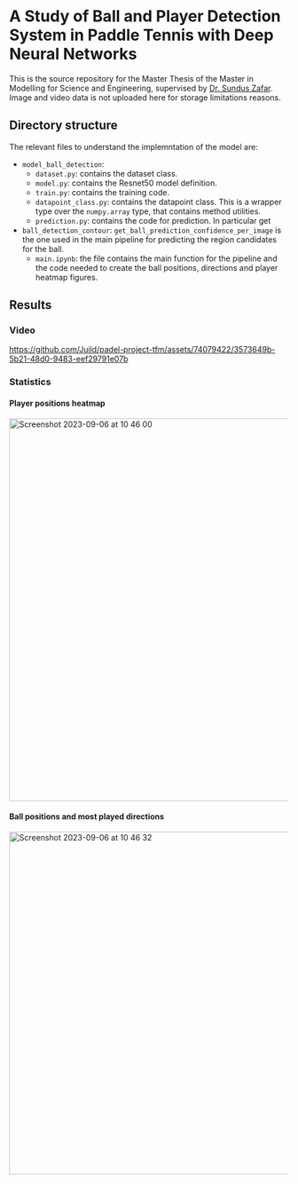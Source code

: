 # A Study of Ball and Player Detection System in Paddle Tennis with Deep Neural Networks

This is the source repository for the Master Thesis of the Master in Modelling for Science and Engineering, supervised by [Dr. Sundus Zafar](https://www.linkedin.com/in/sunduszafar/). Image and video data is not uploaded here for storage limitations reasons.

## Directory structure

The relevant files to understand the implemntation of the model are:

- `model_ball_detection`:
  - `dataset.py`: contains the dataset class.
  - `model.py`:  contains the Resnet50 model definition.
  - `train.py`: contains the training code.
  - `datapoint_class.py`: contains the datapoint class. This is a wrapper type over the `numpy.array` type, that contains method utilities.
  - `prediction.py`: contains the code for prediction. In particular get
- `ball_detection_contour`: `get_ball_prediction_confidence_per_image` is the one used in the main pipeline for predicting the region candidates for the ball.
  - `main.ipynb`: the file contains the main function for the pipeline and the code needed to create the ball positions, directions and player heatmap figures.
 
## Results

### Video

https://github.com/Juild/padel-project-tfm/assets/74079422/3573649b-5b21-48d0-9483-eef29791e07b

### Statistics

#### Player positions heatmap

<img width="690" alt="Screenshot 2023-09-06 at 10 46 00" src="https://github.com/Juild/padel-project-tfm/assets/74079422/ffbb9f42-8dd4-4013-97e3-b4825f302f41">


#### Ball positions and most played directions


<img width="618" alt="Screenshot 2023-09-06 at 10 46 32" src="https://github.com/Juild/padel-project-tfm/assets/74079422/947230ad-dac7-4df1-8b4f-52ae4217aa98">
